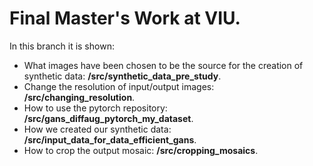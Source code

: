 # Final Master's Work at VIU.

In this branch it is shown:
- What images have been chosen to be the source for the creation of synthetic data: **/src/synthetic_data_pre_study**.
- Change the resolution of input/output images: **/src/changing_resolution**.
- How to use the pytorch repository: **/src/gans_diffaug_pytorch_my_dataset**.
- How we created our synthetic data: **/src/input_data_for_data_efficient_gans**.
- How to crop the output mosaic: **/src/cropping_mosaics**.